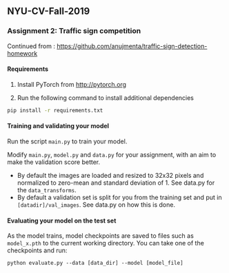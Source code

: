 ## NYU-CV-Fall-2019

### Assignment 2: Traffic sign competition

Continued from : https://github.com/anujmenta/traffic-sign-detection-homework

#### Requirements
1. Install PyTorch from http://pytorch.org

2. Run the following command to install additional dependencies

```bash
pip install -r requirements.txt
```

#### Training and validating your model
Run the script `main.py` to train your model.

Modify `main.py`, `model.py` and `data.py` for your assignment, with an aim to make the validation score better.

- By default the images are loaded and resized to 32x32 pixels and normalized to zero-mean and standard deviation of 1. See data.py for the `data_transforms`.
- By default a validation set is split for you from the training set and put in `[datadir]/val_images`. See data.py on how this is done.

#### Evaluating your model on the test set

As the model trains, model checkpoints are saved to files such as `model_x.pth` to the current working directory.
You can take one of the checkpoints and run:

```
python evaluate.py --data [data_dir] --model [model_file]
```

